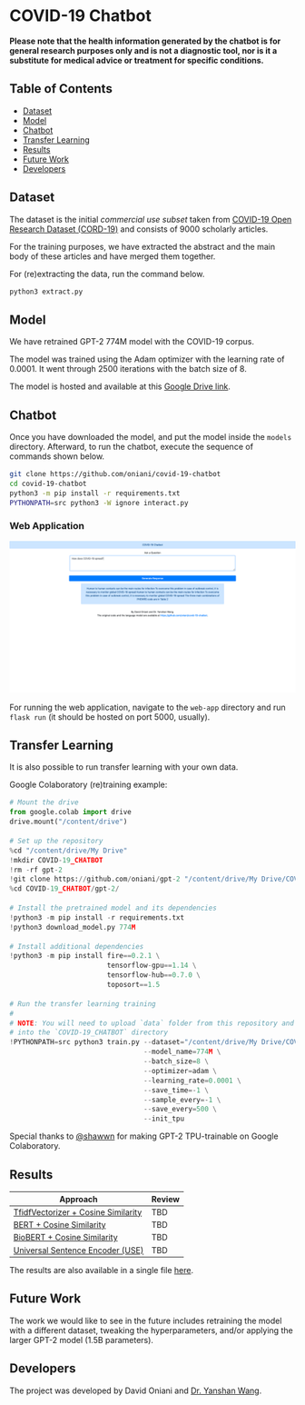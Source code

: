 # COVID-19 Chatbot

**Please note that the health information generated by the chatbot is for
general research purposes only and is not a diagnostic tool, nor is it a
substitute for medical advice or treatment for specific conditions.**

## Table of Contents

- [Dataset](#dataset)
- [Model](#model)
- [Chatbot](#chatbot)
- [Transfer Learning](#transfer-learning)
- [Results](#results)
- [Future Work](#future-work)
- [Developers](#developers)

## Dataset

The dataset is the initial _commercial use subset_ taken from
[COVID-19 Open Research Dataset (CORD-19)](https://pages.semanticscholar.org/coronavirus-research)
and consists of 9000 scholarly articles.

For the training purposes, we have extracted the abstract and the main body of
these articles and have merged them together.

For (re)extracting the data, run the command below.

```sh
python3 extract.py
```

## Model

We have retrained GPT-2 774M model with the COVID-19 corpus.

The model was trained using the Adam optimizer with the learning rate of
0.0001. It went through 2500 iterations with the batch size of 8.

The model is hosted and available at this [Google Drive link](https://drive.google.com/open?id=1-BnJ5uCb2kwS2eg5qupZV2vvDbRxDRU_).

## Chatbot

Once you have downloaded the model, and put the model inside the `models`
directory. Afterward, to run the chatbot, execute the sequence of commands
shown below.

```sh
git clone https://github.com/oniani/covid-19-chatbot
cd covid-19-chatbot
python3 -m pip install -r requirements.txt
PYTHONPATH=src python3 -W ignore interact.py
```

### Web Application

![Web Application](webapp_demo.png)

For running the web application, navigate to the `web-app` directory and run
`flask run` (it should be hosted on port 5000, usually).

## Transfer Learning

It is also possible to run transfer learning with your own data.

Google Colaboratory (re)training example:

```python
# Mount the drive
from google.colab import drive
drive.mount("/content/drive")

# Set up the repository
%cd "/content/drive/My Drive"
!mkdir COVID-19_CHATBOT
!rm -rf gpt-2
!git clone https://github.com/oniani/gpt-2 "/content/drive/My Drive/COVID-19_CHATBOT/gpt-2/"
%cd COVID-19_CHATBOT/gpt-2/

# Install the pretrained model and its dependencies
!python3 -m pip install -r requirements.txt
!python3 download_model.py 774M

# Install additional dependencies
!python3 -m pip install fire==0.2.1 \
                        tensorflow-gpu==1.14 \
                        tensorflow-hub==0.7.0 \
                        toposort==1.5

# Run the transfer learning training
#
# NOTE: You will need to upload `data` folder from this repository and put it
# into the `COVID-19_CHATBOT` directory
!PYTHONPATH=src python3 train.py --dataset="/content/drive/My Drive/COVID-19_CHATBOT/data" \
                                 --model_name=774M \
                                 --batch_size=8 \
                                 --optimizer=adam \
                                 --learning_rate=0.0001 \
                                 --save_time=-1 \
                                 --sample_every=-1 \
                                 --save_every=500 \
                                 --init_tpu
```

Special thanks to [@shawwn](https://github.com/shawwn) for making GPT-2
TPU-trainable on Google Colaboratory.

## Results

| Approach                                                                                                                        | Review |
| ------------------------------------------------------------------------------------------------------------------------------- | ------ |
| [TfidfVectorizer + Cosine Similarity](https://github.com/oniani/covid-19-chatbot/blob/master/results/tfidvectorizer_cosine.csv) | TBD    |
| [BERT + Cosine Similarity](https://github.com/oniani/covid-19-chatbot/blob/master/results/bert_cosine.csv)                      | TBD    |
| [BioBERT + Cosine Similarity](https://github.com/oniani/covid-19-chatbot/blob/master/results/biobert_cosine.csv)                | TBD    |
| [Universal Sentence Encoder (USE)](https://github.com/oniani/covid-19-chatbot/blob/master/results/use_inner.csv)                | TBD    |

The results are also available in a single file [here](https://github.com/oniani/covid-19-chatbot/blob/master/results/answers_all.csv).

## Future Work

The work we would like to see in the future includes retraining the model with
a different dataset, tweaking the hyperparameters, and/or applying the larger
GPT-2 model (1.5B parameters).

## Developers

The project was developed by David Oniani and [Dr. Yanshan Wang](https://www.mayo.edu/research/faculty/wang-yanshan-ph-d/bio-20199713).
